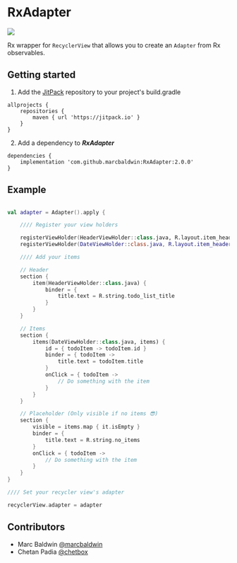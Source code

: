 # RxAdapter
[![](https://jitpack.io/v/marcbaldwin/RxAdapter.svg)](https://jitpack.io/#marcbaldwin/RxAdapter)

Rx wrapper for ```RecyclerView``` that allows you to create an ```Adapter``` from Rx observables.

## Getting started

1. Add the [JitPack](https://jitpack.io) repository to your project's build.gradle
```
allprojects {
	repositories {
		maven { url 'https://jitpack.io' }
	}
}
```

2. Add a dependency to ***RxAdapter***
```
dependencies {
	implementation 'com.github.marcbaldwin:RxAdapter:2.0.0'
}
```

## Example

```Kotlin

val adapter = Adapter().apply {

	//// Register your view holders

	registerViewHolder(HeaderViewHolder::class.java, R.layout.item_header)
	registerViewHolder(DateViewHolder::class.java, R.layout.item_header)

	//// Add your items

	// Header
	section {
		item(HeaderViewHolder::class.java) {
			binder = {
				title.text = R.string.todo_list_title
			}
		}
	}

	// Items
	section {
		items(DateViewHolder::class.java, items) {
			id = { todoItem -> todoItem.id }
			binder = { todoItem ->
				title.text = todoItem.title
			}
			onClick = { todoItem ->
				// Do something with the item
			}
		}
	}

	// Placeholder (Only visible if no items 😎)
	section {
		visible = items.map { it.isEmpty }
		binder = {
			title.text = R.string.no_items
		}
		onClick = { todoItem ->
			// Do something with the item
		}
	}
}

//// Set your recycler view's adapter

recyclerView.adapter = adapter

```

## Contributors

- Marc Baldwin [@marcbaldwin](https://github.com/marcbaldwin)
- Chetan Padia [@chetbox](https://github.com/chetbox)
